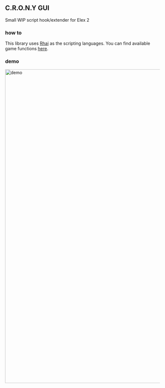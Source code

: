 ## C.R.O.N.Y GUI
Small WIP script hook/extender for Elex 2

### how to
This library uses [Rhai](https://rhai.rs) as the scripting languages.
You can find available game functions [here](https://github.com/jac3km4/crony-gui/tree/master/doc/FUNCTIONS.md).

### demo
<img width="1021" alt="demo" src="https://user-images.githubusercontent.com/11986158/158067765-d34a774c-ac64-4456-85d3-ddb350113e84.png">
